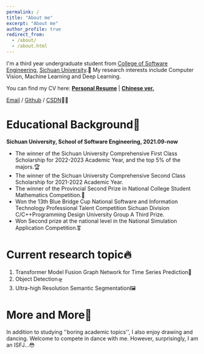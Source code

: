 ```yaml
---
permalink: /
title: "About me"
excerpt: "About me"
author_profile: true
redirect_from: 
  - /about/
  - /about.html
---
```


I'm a third year undergraduate student from [College of Software Engineering](https://sw.scu.edu.cn/), [Sichuan University](https://www.scu.edu.cn/).🎒 My research interests include Computer Vision, Machine Learning and Deep Learning.

You can find my CV here: <a href="../files/resume.pdf" target="_blank"><b>Personal Resume</b></a> &#124; <a href="../files/resume_cn.pdf" target="_blank"><b>Chinese ver.</b></a>

[Email](mailto:1693118245@qq.com) / [Github](https://github.com/wubeizi) / [CSDN](https://blog.csdn.net/qq_62738515?type=blog)✍🏻


Educational Background🏫
======
<b>Sichuan University, School of Software Engineering, 2021.09-now</b>
- The winner of the Sichuan University Comprehensive First Class Scholarship for 2022-2023 Academic Year, and the top 5% of the majors.🏆️
- The winner of the Sichuan University Comprehensive Second Class Scholarship for 2021-2022 Academic Year.
- The winner of the Provincial Second Prize in National College Student Mathematics Competition.🌟
- Won the 13th Blue Bridge Cup National Software and Information Technology Professional Talent Competition Sichuan Division C/C++Programming Design University Group A Third Prize.
- Won Second prize at the national level in the National Simulation Application Competition.🎖️

Current research topic🔥
======
1. Transformer Model Fusion Graph Network for Time Series Prediction🔮
1. Object Detection🛸
1. Ultra-high Resolution Semantic Segmentation🖼️

More and More🫢
======
In addition to studying ''boring academic topics'', I also enjoy drawing and dancing. Welcome to compete in dance with me. However, surprisingly, I am an ISFJ...😳

